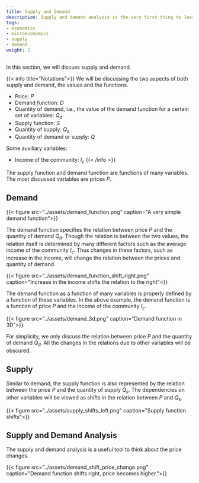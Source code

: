 ```yaml
---
title: Supply and Demand
description: Supply and demand analysis is the very first thing to learn in microeconomics.
tags:
- economics
- microeconomics
- supply
- demand
weight: 2
---
```


In this section, we will discuss supply and demand.


{{< info title="Notations">}}
We will be discussing the two aspects of both supply and demand, the values and the functions.

- Price: $P$
- Demand function: $D$
- Quantity of demand, i.e., the value of the demand function for a certain set of variables: $Q_d$
- Supply function: $S$
- Quantity of supply: $Q_s$
- Quantity of demand or supply: $Q$

Some auxiliary variables:

- Income of the community: $I_c$
{{< /info >}}


The supply function and demand function are functions of many variables. The most discussed variables are prices $P$.

## Demand

{{< figure src="../assets/demand_function.png" caption="A very simple demand function">}}

The demand function specifies the relation between price $P$ and the quantity of demand $Q_d$. Though the relation is between the two values, the relation itself is determined by many different factors such as the average income of the community $I_c$. Thus changes in these factors, such as increase in the income, will change the relation between the prices and quantity of demand.

{{< figure src="../assets/demand_function_shift_right.png" caption="Increase in the income shifts the relation to the right">}}

The demand function as a function of many variables is properly defined by a function of these variables. In the above example, the demand function is a function of price $P$ and the income of the community $I_c$.

{{< figure src="../assets/demand_3d.png" caption="Demand function in 3D">}}

For simplicity, we only discuss the relation between price $P$ and the quantity of demand $Q_d$. All the changes in the relations due to other variables will be obscured.

## Supply

Similar to demand, the supply function is also represented by the relation between the price $P$ and the quantity of supply $Q_s$. The dependencies on other variables will be viewed as shifts in the relation between $P$ and $Q_s$.

{{< figure src="../assets/supply_shifts_left.png" caption="Supply function shifts">}}



## Supply and Demand Analysis

The supply and demand analysis is a useful tool to think about the price changes.

{{< figure src="../assets/demand_shift_price_change.png" caption="Demand function shifts right, price becomes higher.">}}
